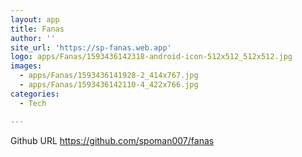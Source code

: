 ```yaml
---
layout: app
title: Fanas
author: ''
site_url: 'https://sp-fanas.web.app'
logo: apps/Fanas/1593436142318-android-icon-512x512_512x512.jpg
images:
  - apps/Fanas/1593436141928-2_414x767.jpg
  - apps/Fanas/1593436142110-4_422x766.jpg
categories:
  - Tech

---
```

Github URL
https://github.com/spoman007/fanas
